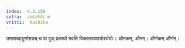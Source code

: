 ```yaml
---
index:  4.3.158
sutra:  उमाऊर्णयोर् वा
vritti:  kashika 
---
```


उमाशब्दादूर्णाशदच् च वा वुञ् प्रत्ययो भवति विकारावयवयोरर्थयोः। औमकम्, औमम्। और्णकम् और्णम्।

